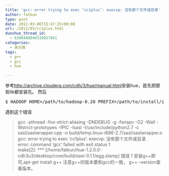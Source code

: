 ```yaml
---
title: 'gcc: error trying to exec ‘cc1plus’: execvp: 没有那个文件或目录'
author: fatkun
type: post
date: 2012-03-06T15:47:25+00:00
url: /2012/03/cc1plus.html
duoshuo_thread_id:
  - 6300408840319927041
categories:
  - 未分类
tags:
  - g++
  - gcc
  - hue

---
```

参考<http://archive.cloudera.com/cdh/3/hue/manual.html>安装hue，首先把那些lib都安装先。
然后
<pre>$ HADOOP_HOME=/path/to/hadoop-0.20 PREFIX=/path/to/install/into make install</pre>
遇到这个错误
> gcc -pthread -fno-strict-aliasing -DNDEBUG -g -fwrapv -O2 -Wall -Wstrict-prototypes -fPIC -Isasl -I/usr/include/python2.7 -c sasl/saslwrapper.cpp -o build/temp.linux-i686-2.7/sasl/saslwrapper.o  
> gcc: error trying to exec &#8216;cc1plus&#8217;: execvp: 没有那个文件或目录  
> error: command &#8216;gcc&#8217; failed with exit status 1  
> make[2]: \*** [/home/fatkun/hue-1.2.0.0-cdh3u3/desktop/core/build/sasl-0.1.1/egg.stamp] 错误 1
安装g++即可,apt-get install g++
注意g++的版本要和gcc的一致， g++ &#8211;version查看版本。
&nbsp;
